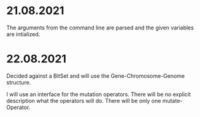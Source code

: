 # 21.08.2021

The arguments from the command line are parsed and the given variables are intialized.

# 22.08.2021

Decided against a BitSet and will use the Gene-Chromosome-Genome structure.

I will use an interface for the mutation operators. There will be no explicit description what the operators will do.
There will be only one mutate-Operator.
